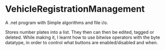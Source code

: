 # VehicleRegistrationManagement
A .net program with Simple algorithms and file i/o.

Stores number plates into a list. They then can then be edited, tagged or deleted. While making it, I learnt how to use bitwise operators with the byte datatype, in order to control what buttons are enabled/disabled and when.
